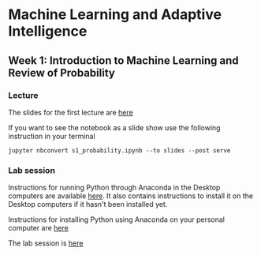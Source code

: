 # Machine Learning and Adaptive Intelligence 

## Week 1: Introduction to Machine Learning and Review of Probability

### Lecture

The slides for the first lecture are [here](slides/s1_probability.ipynb)

If you want to see the notebook as a slide show use the following instruction in your terminal

`jupyter nbconvert s1_probability.ipynb --to slides --post serve`

### Lab session

Instructions for running Python through Anaconda in the Desktop computers are available [here](http://inverseprobability.com/mlai2015/anaconda.html). It also contains instructions to install it on the Desktop computers if it hasn't been installed yet. 

Instructions for installing Python using Anaconda on your personal computer are [here](how_to_anaconda.md)

The lab session is [here](instructions_lab_w1.md)